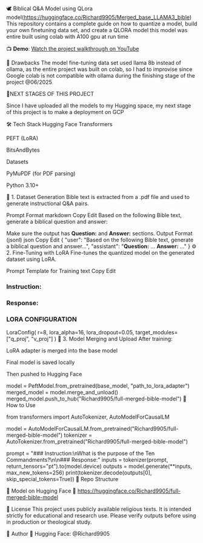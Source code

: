 🕊️ Biblical Q&A Model using QLora model(https://huggingface.co/Richard9905/Merged_base_LLAMA3_bible)
This repository contains a complete guide on how to quantize a model, build your own finetuning data set, and create a QLORA model this model was entire built using colab with A100 gpu at run time 

📺 **Demo**: [Watch the project walkthrough on YouTube](https://www.youtube.com/watch?v=Gbsl7g_dfvI)




📌 Drawbacks
The model fine-tuning data set used llama 8b instead of ollama, as the entire project was built on colab, so I had to improvise since Google colab is not compatible with ollama during the finishing stage of the project @06/2025

📌NEXT STAGES OF THIS PROJECT 

Since I have uploaded all the models to my Hugging space, my next stage of this project is to make a deployment on GCP 

🛠️ Tech Stack
Hugging Face Transformers

PEFT (LoRA)

BitsAndBytes

Datasets

PyMuPDF (for PDF parsing)

Python 3.10+

📖 1. Dataset Generation
Bible text is extracted from a .pdf file and used to generate instructional Q&A pairs.

Prompt Format
markdown
Copy
Edit
Based on the following Bible text, generate a biblical question and answer:
<passage>

Make sure the output has **Question:** and **Answer:** sections.
Output Format (jsonl)
json
Copy
Edit
{
  "user": "Based on the following Bible text, generate a biblical question and answer...",
  "assistant": "**Question:** ... **Answer:** ..."
}
⚙️ 2. Fine-Tuning with LoRA
Fine-tunes the quantized model on the generated dataset using LoRA.

Prompt Template for Training
text
Copy
Edit
### Instruction:
<user prompt>

### Response:
<assistant answer>

### LORA CONFIGURATION
LoraConfig(
  r=8,
  lora_alpha=16,
  lora_dropout=0.05,
  target_modules=["q_proj", "v_proj"]
)
🧠 3. Model Merging and Upload
After training:

LoRA adapter is merged into the base model

Final model is saved locally

Then pushed to Hugging Face


model = PeftModel.from_pretrained(base_model, "path_to_lora_adapter")
merged_model = model.merge_and_unload()
merged_model.push_to_hub("Richard9905/full-merged-bible-model")
🚀 How to Use

from transformers import AutoTokenizer, AutoModelForCausalLM

model = AutoModelForCausalLM.from_pretrained("Richard9905/full-merged-bible-model")
tokenizer = AutoTokenizer.from_pretrained("Richard9905/full-merged-bible-model")

prompt = "### Instruction:\nWhat is the purpose of the Ten Commandments?\n\n### Response:"
inputs = tokenizer(prompt, return_tensors="pt").to(model.device)
outputs = model.generate(**inputs, max_new_tokens=256)
print(tokenizer.decode(outputs[0], skip_special_tokens=True))
📁 Repo Structure


🤖 Model on Hugging Face
📌 https://huggingface.co/Richard9905/full-merged-bible-model

📜 License
This project uses publicly available religious texts. It is intended strictly for educational and research use. Please verify outputs before using in production or theological study.

🙋 Author
🤖 Hugging Face: @Richard9905

